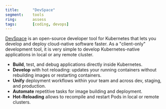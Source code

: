 ```yaml
---
title:      "DevSpace"
segment:    tools
ring:       assess
tags:       [coding, devops]
---
```


[DevSpace](https://www.devspace.sh/) is an open-source developer tool for Kubernetes that lets you develop and deploy cloud-native software faster. As a "client-only" development tool, it is very simple to develop Kubernetes-native applications in local or any remote cluster.

- **Build**, test, and debug applications directly inside Kubernetes.
- **Develop** with hot reloading: updates your running containers without rebuilding images or restarting containers.
- **Unify** deployment workflows within your team and across dev, staging, and production.
- **Automate** repetitive tasks for image building and deployment.
- **Hot-Reloading** allows to recompile and restart Pods in local or remote clusters.
